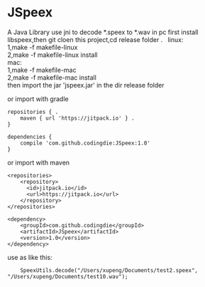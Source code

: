 # JSpeex
A Java Library use jni to decode *.speex to *.wav in pc 
first install libspeex,then git cloen this project,cd release folder .  
linux:  
1,make -f makefile-linux</br>
2,make -f makefile-linux install</br>
mac:</br>
1,make -f makefile-mac    
2,make -f makefile-mac install  
then import the jar 'jspeex.jar' in the dir release folder  

or import with gradle 
```
repositories { . 
    maven { url 'https://jitpack.io' } . 
} 

dependencies {
    compile 'com.github.codingdie:JSpeex:1.0'
}
```  
or import with maven  
```  
<repositories>
    <repository>
      <id>jitpack.io</id>
      <url>https://jitpack.io</url>
    </repository>
</repositories>  
  
<dependency>
    <groupId>com.github.codingdie</groupId>
    <artifactId>JSpeex</artifactId>
    <version>1.0</version>
</dependency>
``` 
use as like this:  
``` 
    SpeexUtils.decode("/Users/xupeng/Documents/test2.speex", "/Users/xupeng/Documents/test10.wav");
``` 

